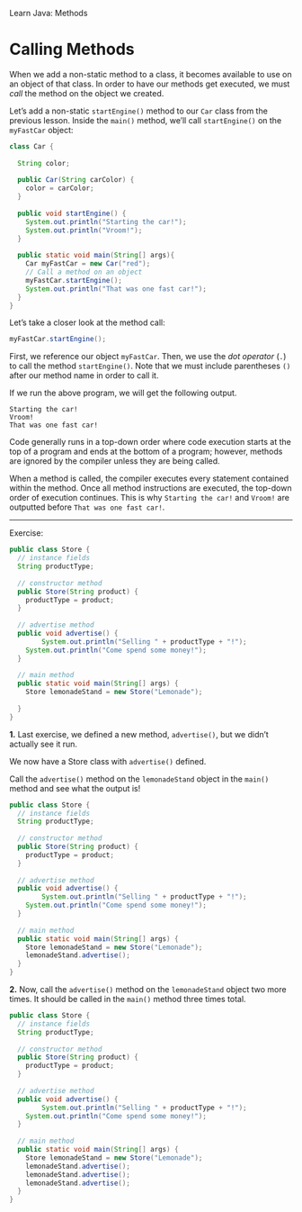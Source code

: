 Learn Java: Methods
# Calling Methods

When we add a non-static method to a class, it becomes available to use on an object of that class. In order to have our methods get executed, we must _call_ the method on the object we created.

Let’s add a non-static `startEngine()` method to our `Car` class from the previous lesson. Inside the `main()` method, we’ll call `startEngine()` on the `myFastCar` object:

```java
class Car {
 
  String color;
 
  public Car(String carColor) {
    color = carColor;
  }
 
  public void startEngine() {
    System.out.println("Starting the car!");
    System.out.println("Vroom!");
  }
 
  public static void main(String[] args){
    Car myFastCar = new Car("red");
    // Call a method on an object 
    myFastCar.startEngine();
    System.out.println("That was one fast car!");
  }
}
```

Let’s take a closer look at the method call:

```java
myFastCar.startEngine();
```

First, we reference our object `myFastCar`. Then, we use the _dot operator_ (`.`) to call the method `startEngine()`. Note that we must include parentheses `()` after our method name in order to call it.

If we run the above program, we will get the following output.

```shell
Starting the car!
Vroom!
That was one fast car!
```

Code generally runs in a top-down order where code execution starts at the top of a program and ends at the bottom of a program; however, methods are ignored by the compiler unless they are being called.

When a method is called, the compiler executes every statement contained within the method. Once all method instructions are executed, the top-down order of execution continues. This is why `Starting the car!` and `Vroom!` are outputted before `That was one fast car!`.

---

Exercise:

```java
public class Store {
  // instance fields
  String productType;
  
  // constructor method
  public Store(String product) {
    productType = product;
  }
  
  // advertise method
  public void advertise() {
		System.out.println("Selling " + productType + "!");
    System.out.println("Come spend some money!");
  }
  
  // main method
  public static void main(String[] args) {
    Store lemonadeStand = new Store("Lemonade");
    
  }
}
```

**1.** Last exercise, we defined a new method, `advertise()`, but we didn’t actually see it run.

We now have a Store class with `advertise()` defined.

Call the `advertise()` method on the `lemonadeStand` object in the `main()` method and see what the output is!

```java
public class Store {
  // instance fields
  String productType;
  
  // constructor method
  public Store(String product) {
    productType = product;
  }
  
  // advertise method
  public void advertise() {
		System.out.println("Selling " + productType + "!");
    System.out.println("Come spend some money!");
  }
  
  // main method
  public static void main(String[] args) {
    Store lemonadeStand = new Store("Lemonade");
    lemonadeStand.advertise();
  }
}
```

**2.** Now, call the `advertise()` method on the `lemonadeStand` object two more times. It should be called in the `main()` method three times total.

```java
public class Store {
  // instance fields
  String productType;
  
  // constructor method
  public Store(String product) {
    productType = product;
  }
  
  // advertise method
  public void advertise() {
		System.out.println("Selling " + productType + "!");
    System.out.println("Come spend some money!");
  }
  
  // main method
  public static void main(String[] args) {
    Store lemonadeStand = new Store("Lemonade");
    lemonadeStand.advertise();
    lemonadeStand.advertise();
    lemonadeStand.advertise();
  }
}
```